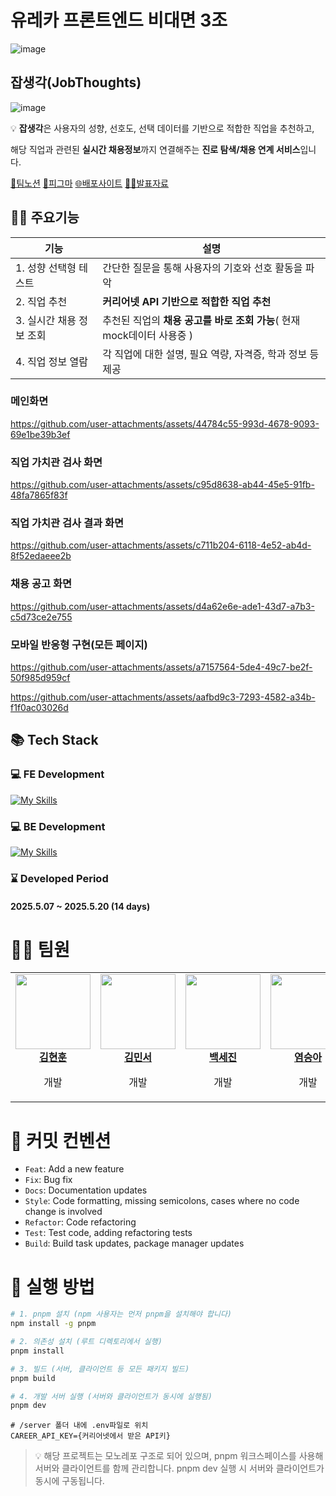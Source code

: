 # 유레카 프론트엔드 비대면 3조
![image](https://github.com/user-attachments/assets/cf5feed1-4add-4bf7-ba2e-3be73272d434)

## 잡생각(JobThoughts)
![image](https://github.com/user-attachments/assets/d3a348df-4d15-41e9-8d48-1a06af898fd5)

💡 **잡생각**은 사용자의 성향, 선호도, 선택 데이터를 기반으로 적합한 직업을 추천하고,

해당 직업과 관련된 **실시간 채용정보**까지 연결해주는 **진로 탐색/채용 연계 서비스**입니다.

[🔗팀노션](https://www.notion.so/03-Team-Project-1ecbbd280f318080b3f1e61be738fdd6?pvs=4)
[🎨피그마](https://www.figma.com/design/kzBz8vu4o70rNzyNu9p76g/3%EC%A1%B0-%EC%9E%A1%EC%83%9D%EA%B0%81---%EC%9C%A0%EB%A0%88%EC%B9%B4-%EB%AF%B8%EB%8B%88%ED%94%84%EB%A1%9C%EC%A0%9D%ED%8A%B82?node-id=0-1&t=ZjWI6LJL9gbCBXy0-1)
[🌐배포사이트](https://job-thoughts-client.vercel.app/)
[👨‍🏫발표자료](https://www.canva.com/design/DAGm6Gp7AEs/RV6anLgGtHmjVq6RjZv9dw/view?utm_content=DA[…]hare&utm_medium=link2&utm_source=uniquelinks&utlId=h4543e21b68)
  
## 🏃‍♂️ 주요기능

| 기능 | 설명 |
| --- | --- |
| 1. 성향 선택형 테스트 | 간단한 질문을 통해 사용자의 기호와 선호 활동을 파악 |
| 2. 직업 추천 | **커리어넷 API 기반으로 적합한 직업 추천** |
| 3. 실시간 채용 정보 조회 | 추천된 직업의 **채용 공고를 바로 조회 가능**( 현재 mock데이터 사용중 ) |
| 4. 직업 정보 열람 | 각 직업에 대한 설명, 필요 역량, 자격증, 학과 정보 등 제공 |

### 메인화면

https://github.com/user-attachments/assets/44784c55-993d-4678-9093-69e1be39b3ef

### 직업 가치관 검사 화면

https://github.com/user-attachments/assets/c95d8638-ab44-45e5-91fb-48fa7865f83f

### 직업 가치관 검사 결과 화면

https://github.com/user-attachments/assets/c711b204-6118-4e52-ab4d-8f52edaeee2b

### 채용 공고 화면

https://github.com/user-attachments/assets/d4a62e6e-ade1-43d7-a7b3-c5d73ce2e755

### 모바일 반응형 구현(모든 페이지)

https://github.com/user-attachments/assets/a7157564-5de4-49c7-be2f-50f985d959cf

https://github.com/user-attachments/assets/aafbd9c3-7293-4582-a34b-f1f0ac03026d


## 📚 Tech Stack

### 💻 FE Development

[![My Skills](https://skillicons.dev/icons?i=ts,html,css,react,styledcomponents,vite)](https://skillicons.dev)

### 💻 BE Development

[![My Skills](https://skillicons.dev/icons?i=nodejs,express&theme=light)](https://skillicons.dev)


### ⌛ Developed Period

#### 2025.5.07 ~ 2025.5.20 (14 days)

# 👩‍💻 팀원

<table>
  <tbody>
    <tr>
      <td align="center"><a href="https://github.com/hyonun321"><img src="https://avatars.githubusercontent.com/u/119800605?v=4" width="120px;" alt=""/><br /><b>김현훈</b></a><br /><p>개발</p></td>
      <td align="center"><a href="https://github.com/minnnnseo"><img src="https://avatars.githubusercontent.com/u/124893976?v=4" width="120px;" alt=""/><br /><b>김민서</b></a><br /><p>개발</p></td>
      <td align="center"><a href="https://github.com/sejinbaek"><img src="https://avatars.githubusercontent.com/u/117803382?v=4" width="120px;" alt=""/><br /><b>백세진</b></a><br /><p>개발</p></td>
      <td align="center"><a href="https://github.com/yeom-kenco"><img src="https://avatars.githubusercontent.com/u/75061562?v=4" width="120px;" alt=""/><br /><b>염승아</b></a><br /><p>개발</p></td>
      <td align="center"><a href="https://github.com/H-JuKyung"><img src="https://avatars.githubusercontent.com/u/148874281?v=4" width="120px;" alt=""/><br /><b>황주경</b></a><br /><p>개발</p></td>
    </tr>
  </tbody>
</table>

# 🎯 커밋 컨벤션

- `Feat`: Add a new feature
- `Fix`: Bug fix
- `Docs`: Documentation updates
- `Style`: Code formatting, missing semicolons, cases where no code change is involved
- `Refactor`: Code refactoring
- `Test`: Test code, adding refactoring tests
- `Build`: Build task updates, package manager updates


# 🔰 실행 방법
``` bash
# 1. pnpm 설치 (npm 사용자는 먼저 pnpm을 설치해야 합니다)
npm install -g pnpm

# 2. 의존성 설치 (루트 디렉토리에서 실행)
pnpm install

# 3. 빌드 (서버, 클라이언트 등 모든 패키지 빌드)
pnpm build

# 4. 개발 서버 실행 (서버와 클라이언트가 동시에 실행됨)
pnpm dev
```

```env
# /server 폴더 내에 .env파일로 위치
CAREER_API_KEY={커리어넷에서 받은 API키}
```

> 💡 해당 프로젝트는 모노레포 구조로 되어 있으며, pnpm 워크스페이스를 사용해 서버와 클라이언트를 함께 관리합니다. 
> pnpm dev 실행 시 서버와 클라이언트가 동시에 구동됩니다.

